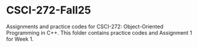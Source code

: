 # CSCI-272-Fall25
Assignments and practice codes for CSCI-272: Object-Oriented Programming in C++.
This folder contains practice codes and Assignment 1 for Week 1.
